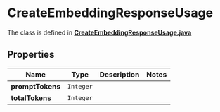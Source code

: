 

# CreateEmbeddingResponseUsage

The class is defined in **[CreateEmbeddingResponseUsage.java](../../src/main/java/org/openapitools/model/CreateEmbeddingResponseUsage.java)**

## Properties

Name | Type | Description | Notes
------------ | ------------- | ------------- | -------------
**promptTokens** | `Integer` |  | 
**totalTokens** | `Integer` |  | 




